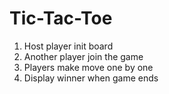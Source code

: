 # Tic-Tac-Toe

1. Host player init board
2. Another player join the game
3. Players make move one by one
4. Display winner when game ends

